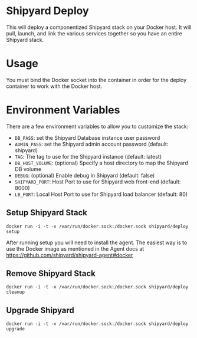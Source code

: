 # Shipyard Deploy
This will deploy a componentized Shipyard stack on your Docker host.  It will
pull, launch, and link the various services together so you have an entire
Shipyard stack.

# Usage
You must bind the Docker socket into the container in order for the deploy container
to work with the Docker host.

# Environment Variables
There are a few environment variables to allow you to customize the stack:

* `DB_PASS`: set the Shipyard Database instance user password
* `ADMIN_PASS`: set the Shipyard admin account password (default: shipyard)
* `TAG`: The tag to use for the Shipyard instance (default: latest)
* `DB_HOST_VOLUME`: (optional) Specify a host directory to map the Shipyard DB volume
* `DEBUG`: (optional) Enable debug in Shipyard (default: false)
* `SHIPYARD_PORT`: Host Port to use for Shipyard web front-end (default: 8000)
* `LB_PORT`: Local Host Port to use for Shipyard load balancer (default: 80)


## Setup Shipyard Stack
`docker run -i -t -v /var/run/docker.sock:/docker.sock shipyard/deploy setup`

After running setup you will need to install the agent.  The easiest way is to use the Docker image as mentioned in the Agent docs at https://github.com/shipyard/shipyard-agent#docker

## Remove Shipyard Stack
`docker run -i -t -v /var/run/docker.sock:/docker.sock shipyard/deploy cleanup`

## Upgrade Shipyard
`docker run -i -t -v /var/run/docker.sock:/docker.sock shipyard/deploy upgrade`

